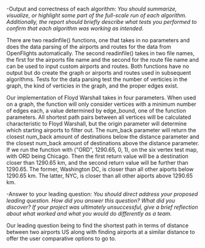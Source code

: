 -Output and correctness of each algorithm: <i>  You should summarize, visualize, or highlight some part of the full-scale run of each algorithm. Additionally, the report should briefly describe what tests you performed to confirm that each algorithm was working as intended.</i>

There are two readinfile() functions, one that takes in no parameters and does the data parsing of the airports and routes for the data from OpenFlights automatically. The second readinfile() takes in two file names, the first for the airports file name and the second for the route file name and can be used to input custom airports and routes. Both functions have no output but do create the graph or airports and routes used in subsequent algorithms. Tests for the data parsing test the number of verticies in the graph, the kind of verticies in the graph, and the proper edges exist.

Our implementation of Floyd Warshall takes in four parameters. When used on a graph, the function will only consider vertices with a minimum number of edges each, a value determined by edge_bound, one of the function parameters. All shortest path pairs between all vertices will be calculated characteristic to Floyd Warshall, but the origin parameter will determine which starting airports to filter out. The num_back parameter will return the closest num_back amount of destinations below the distance parameter and the closest num_back amount of destinations above the distance parameter. If we run the function with ("ORD", 1290.65, 0, 1), on the six vertex test map, with ORD being Chicago. Then the first return value will be a destination closer than 1290.65 km, and the second return value will be further than 1290.65. The former, Washington DC, is closer than all other aiports below 1290.65 km. The latter, NYC, is closer than all other aiports above 1290.65 km.

-Answer to your leading question: <i> You should direct address your proposed leading question. How did you answer this question? What did you discover? If your project was ultimately unsuccessful, give a brief reflection about what worked and what you would do differently as a team. </i>

Our leading question being to find the shortest path in terms of distance between two airports US along with finding airports at a similar distance to offer the user comparative options to go to.
